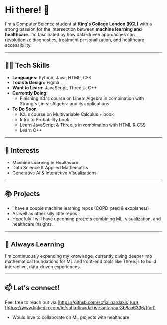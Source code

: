 # Hi there! 👋

I'm a Computer Science student at **King's College London (KCL)** with a strong passion for the intersection between **machine learning and healthcare**. I’m fascinated by how data-driven approaches can revolutionize diagnostics, treatment personalization, and healthcare accessibility.

---

## 👨‍💻 Tech Skills

- **Languages:** Python, Java, HTML, CSS  
- **Tools & Design:** Figma  
- **Want to Learn:** JavaScript, Three.js, C++
- **Currently Doing:**  
  - Finishing ICL's course on Linear Algebra in combination with Strang's Linear Algebra and its applications
- **To Do Soon**
  - ICL's course on Multivariable Calculus + book
  - Intro to Probability book
  - Learn JavaScript & Three.js in combination with HTML & CSS
  - Learn C++

---

## 🎯 Interests

- Machine Learning in Healthcare  
- Data Science & Applied Mathematics  
- Generative AI & Interactive Visualizations  

---

## 📚 Projects 
- I have a couple machine learning repos (COPD_pred & exoplanets)
- As well as other silly little repos 
- Hopefuly I will have upcoming projects combining ML, visualization, and healthcare insights.

---

## 🌱 Always Learning

I'm continuously expanding my knowledge, currently diving deeper into mathematical foundations for ML and front-end tools like Three.js to build interactive, data-driven experiences.

---

## 📫 Let's connect!  
Feel free to reach out via [https://github.com/sofialinardakis](url), [https://www.linkedin.com/in/sofia-linardakis-santapau-8b8aa6336/](url)

- Would love to collaborate on ML projects with healthcare


